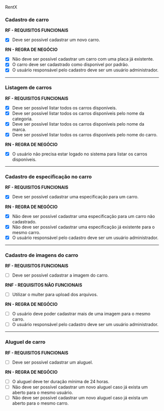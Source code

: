 RentX

### Cadastro de carro

**RF - REQUISITOS FUNCIONAIS**
- [x] Deve ser possível cadastrar um novo carro.

**RN - REGRA DE NEGÓCIO**
- [x] Não deve ser possível cadastrar um carro com uma placa já existente.
- [x] O carro deve ser cadastrado como disponivel por padrão.
- [x] O usuário responsável pelo cadastro deve ser um usuário administrador.

------------
### Listagem de carros

**RF - REQUISITOS FUNCIONAIS**
- [x] Deve ser possível listar todos os carros disponíveis.
- [x] Deve ser possível listar todos os carros disponíveis pelo nome da categoria.
- [x] Deve ser possível listar todos os carros disponíveis pelo nome da marca.
- [x] Deve ser possível listar todos os carros disponíveis pelo nome do carro.

**RN - REGRA DE NEGÓCIO**
- [x] O usuário não precisa estar logado no sistema para listar os carros disponíveis.

------------
### Cadastro de especificação no carro

**RF - REQUISITOS FUNCIONAIS**
- [x] Deve ser possível cadastrar uma especificação para um carro.


**RN - REGRA DE NEGÓCIO**
- [x] Não deve ser possível cadastrar uma especificação para um carro não cadastrado.
- [x] Não deve ser possível cadastrar uma especificação já existente para o mesmo carro.
- [x] O usuário responsável pelo cadastro deve ser um usuário administrador.

------------
### Cadastro de imagens do carro

**RF - REQUISITOS FUNCIONAIS**
- [ ] Deve ser possível cadastrar a imagem do carro.

**RNF - REQUISITOS NÃO FUNCIONAIS**
- [ ] Utilizar o multer para upload dos arquivos.

**RN - REGRA DE NEGÓCIO**
- [ ] O usuário deve poder cadastrar mais de uma imagem para o mesmo carro.
- [ ] O usuário responsável pelo cadastro deve ser um usuário administrador.

------------
### Aluguel de carro

**RF - REQUISITOS FUNCIONAIS**
- [ ] Deve ser possível cadastrar um aluguel.

**RN - REGRA DE NEGÓCIO**
- [ ] O aluguel deve ter duração mínima de 24 horas.
- [ ] Não deve ser possível cadastrar um novo aluguel caso já exista um aberto para o mesmo usuário.
- [ ] Não deve ser possível cadastrar um novo aluguel caso já exista um aberto para o mesmo carro.
